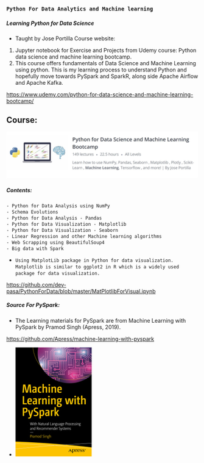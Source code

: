 ### `Python For Data Analytics and Machine learning`

##### Learning Python for Data Science
- Taught by Jose Portilla Course website: 

1. Jupyter notebook for Exercise and Projects from Udemy course: Python data science and machine learning bootcamp.
2. This course offers fundamentals of Data Science and Machine Learning using python. This is my learning process to understand Python and hopefully move towards PySpark and SparkR, along side Apache Airflow and Apache Kafka.

https://www.udemy.com/python-for-data-science-and-machine-learning-bootcamp/
## Course:
![Cover image](Course.jpg)

##### Contents:

    - Python for Data Analysis using NumPy 
    - Schema Evolutions
    - Python for Data Analysis - Pandas
    - Python for Data Visualization - Matplotlib
    - Python for Data Visualization - Seaborn
    - Linear Regression and other Machine learning algorithms
    - Web Scrapping using BeautifulSoup4
    - Big data with Spark

- `Using MatplotLib package in Python for data visualization. Matplotlib is similar to ggplot2 in R which is a widely used package for data visualization. `

https://github.com/dev-pasa/PythonForData/blob/master/MatPlotlibForVisual.ipynb

##### Source For PySpark: 
- The Learning materials for PySpark are from Machine Learning with PySpark by Pramod Singh (Apress, 2019).

https://github.com/Apress/machine-learning-with-pyspark
- [comment]: #cover
![Cover image](PySparkBook.jpg)
